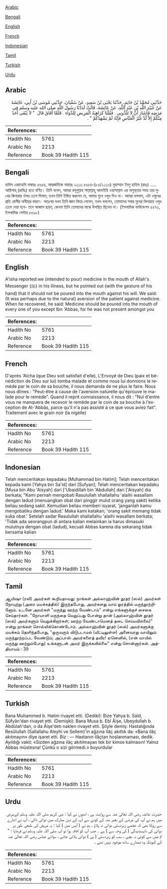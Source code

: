 [Arabic](#arabic)

[Bengali](#bengali)

[English](#english)

[French](#french)

[Indonesian](#indonesian)

[Tamil](#tamil)

[Turkish](#turkish)

[Urdu](#urdu)

## Arabic


<div dir="rtl" lang="ar" style={{fontSize:'larger',backgroundColor:'#f8f9fa',padding:20}}>
حَدَّثَنِي مُحَمَّدُ بْنُ حَاتِمٍ، حَدَّثَنَا يَحْيَى بْنُ سَعِيدٍ، عَنْ سُفْيَانَ، حَدَّثَنِي مُوسَى بْنُ أَبِي، عَائِشَةَ عَنْ عُبَيْدِ اللَّهِ بْنِ عَبْدِ اللَّهِ، عَنْ عَائِشَةَ، قَالَتْ لَدَدْنَا رَسُولَ اللَّهِ صلى الله عليه وسلم فِي مَرَضِهِ فَأَشَارَ أَنْ لاَ تَلُدُّونِي ‏.‏ فَقُلْنَا كَرَاهِيَةُ الْمَرِيضِ لِلدَّوَاءِ ‏.‏ فَلَمَّا أَفَاقَ قَالَ ‏ "‏ لاَ يَبْقَى أَحَدٌ مِنْكُمْ إِلاَّ لُدَّ غَيْرُ الْعَبَّاسِ فَإِنَّهُ لَمْ يَشْهَدْكُمْ ‏"‏ ‏.‏
</div>
<div style={{backgroundColor:'#f8f9fa',padding:20, marginBottom: 10}}><table> <thead> <tr> <th>References:</th> <th></th> </tr> </thead> <tbody><tr><td>Hadith No</td><td>5761</td></tr><tr><td>Arabic No</td><td>2213</td></tr><tr><td>Reference</td><td>Book 39 Hadith 115</td></tr></tbody></table></div>

## Bengali


<div dir="ltr" lang="bn" style={{fontSize:'larger',backgroundColor:'#f8f9fa',padding:20}}>
হাদিস একাডেমি নাম্বারঃ ৫৬৫৪, আন্তর্জাতিক নাম্বারঃ ২২১৩ ৫৬৫৪-(৮৫/২২১৩) মুহাম্মাদ ইবনু হাতিম (রহঃ) ..... আয়িশাহ্ (রাযিঃ) হতে বর্ণিত। তিনি বলেন, আমরা রসূলুল্লাহ সাল্লাল্লাহু আলাইহি ওয়াসাল্লাম এর অসুস্থতার সময় তার মুখের কিনারায় ঔষধ ঢেলে দিলাম; তখন তিনি ইঙ্গিত করলেন যে, আমার মুখে ওষুধ দিও না। আমরা বললাম, এটা ওষুধের প্রতি রোগীর অনীহার কারণ। অতঃপর যখন তিনি জ্ঞান ফিরে পেলেন, তখন বললেন, তোমাদের সবার মুখের কিনারায় ওষুধ ঢেলে দেয়া হবে- তবে আব্বাস ছাড়া; কেননা তিনি তোমাদের মাঝে উপস্থিত ছিলেন না। (ইসলামিক ফাউন্ডেশন ৫৫৭৩, ইসলামিক সেন্টার ৫৫৯৮)
</div>
<div style={{backgroundColor:'#f8f9fa',padding:20, marginBottom: 10}}><table> <thead> <tr> <th>References:</th> <th></th> </tr> </thead> <tbody><tr><td>Hadith No</td><td>5761</td></tr><tr><td>Arabic No</td><td>2213</td></tr><tr><td>Reference</td><td>Book 39 Hadith 115</td></tr></tbody></table></div>

## English


<div dir="ltr" lang="en" style={{fontSize:'larger',backgroundColor:'#f8f9fa',padding:20}}>
A'isha reported:we (intended to pour) medicine in the mouth of Allah's Messenger (ﷺ) in his illness, but he pointed out (with the gesture of his hand) that it should not be poured into the mouth against his will. We said: (It was perhaps due to the natural) aversion of the patient against medicine. When he recovered, he said: Medicine should be poured into the mouth of every one of you except Ibn 'Abbas, for he was not present amongst you
</div>
<div style={{backgroundColor:'#f8f9fa',padding:20, marginBottom: 10}}><table> <thead> <tr> <th>References:</th> <th></th> </tr> </thead> <tbody><tr><td>Hadith No</td><td>5761</td></tr><tr><td>Arabic No</td><td>2213</td></tr><tr><td>Reference</td><td>Book 39 Hadith 115</td></tr></tbody></table></div>

## French


<div dir="ltr" lang="fr" style={{fontSize:'larger',backgroundColor:'#f8f9fa',padding:20}}>
D'après 'Aïcha (que Dieu soit satisfait d'elle), L'Envoyé de Dieu (paix et bénédiction de Dieu sur lui) tomba malade et comme nous lui donnions le remède par le coin de sa bouche, il nous demanda de ne plus le faire. Nous nous dîmes : "Peut-être à cause de l'aversion naturelle qu'éprouve le malade pour le remède". Quand il reprit connaissance, il nous dit : "Nul d'entre vous ne manquera de recevoir le remède par le coin de sa bouche à l'exception de Al-'Abbâs, parce qu'il n'a pas assisté à ce que vous aviez fait". Traitement avec le grain noir (la nigelle)
</div>
<div style={{backgroundColor:'#f8f9fa',padding:20, marginBottom: 10}}><table> <thead> <tr> <th>References:</th> <th></th> </tr> </thead> <tbody><tr><td>Hadith No</td><td>5761</td></tr><tr><td>Arabic No</td><td>2213</td></tr><tr><td>Reference</td><td>Book 39 Hadith 115</td></tr></tbody></table></div>

## Indonesian


<div dir="ltr" lang="id" style={{fontSize:'larger',backgroundColor:'#f8f9fa',padding:20}}>
Telah menceritakan kepadaku [Muhammad bin Hatim]; Telah menceritakan kepada kami [Yahya bin Sa'id] dari [Sufyan]; Telah menceritakan kepadaku [Musa bin Abu 'Aisyah] dari ['Ubaidillah bin 'Abdullah] dari ['Aisyah] dia berkata; "Kami pernah mengobati Rasulullah shallallahu 'alaihi wasallam dengan ladud (menuangkan obat dari pinggir mulut orang yang sakit) ketika beliau sedang sakit. Kemudian beliau memberi isyarat, 'janganlah kamu mengobatiku dengan ladud.' Maka kami katakan; 'orang sakit memang tidak suka obat.' Setelah sadar Rasulullah shallallahu 'alaihi wasallam berkata; 'Tidak ada seorangpun di antara kalian melainkan ia harus dimasuki mulutnya dengan obat (ladud), kecuali Abbas karena dia sekarang tidak bersama kalian
</div>
<div style={{backgroundColor:'#f8f9fa',padding:20, marginBottom: 10}}><table> <thead> <tr> <th>References:</th> <th></th> </tr> </thead> <tbody><tr><td>Hadith No</td><td>5761</td></tr><tr><td>Arabic No</td><td>2213</td></tr><tr><td>Reference</td><td>Book 39 Hadith 115</td></tr></tbody></table></div>

## Tamil


<div dir="ltr" lang="ta" style={{fontSize:'larger',backgroundColor:'#f8f9fa',padding:20}}>
ஆயிஷா (ரலி) அவர்கள் கூறியதாவது: நாங்கள் அல்லாஹ்வின் தூதர் (ஸல்) அவர்கள் நோயுற்று (அரை மயக்கத்தில்) இருந்தபோது, அவர்களது வாய் ஓரத்தில் மருந்தூற்றினோம். உடனே அவர்கள் "மருந்து ஊற்ற வேண்டாம்" என்று எங்களுக்குச் சைகை செய்தார்கள். "நோயாளி மருந்தை வெறுப்பது போன்று தான் (அல்லாஹ்வின் தூதர் (ஸல்) அவர்களும் வெறுக்கிறார்கள்; ஊற்ற வேண்டாமெனத் தடை செய்யவில்லை)" என்று நாங்கள் சொல்லிக்கொண்டோம். அல்லாஹ்வின் தூதர் (ஸல்) அவர்களுக்கு மயக்கம் தெளிந்தபோது, "ஒருவரும் விடுபடாமல் (வீட்டிலுள்ள) அனைவரது வாயிலும் மருந்தூற்றப்பட வேண்டும்; அப்பாஸ் அவர்களைத் தவிர! ஏனெனில், (என் வாயில் மருந்து ஊற்றும்போது) உங்களுடன் அவர் இருக்கவில்லை" என்று சொன்னார்கள். அத்தியாயம் : 39
</div>
<div style={{backgroundColor:'#f8f9fa',padding:20, marginBottom: 10}}><table> <thead> <tr> <th>References:</th> <th></th> </tr> </thead> <tbody><tr><td>Hadith No</td><td>5761</td></tr><tr><td>Arabic No</td><td>2213</td></tr><tr><td>Reference</td><td>Book 39 Hadith 115</td></tr></tbody></table></div>

## Turkish


<div dir="ltr" lang="tr" style={{fontSize:'larger',backgroundColor:'#f8f9fa',padding:20}}>
Bana Muhammed b. Hatim rivayet etti. (Dediki): Bize Yahya b. Saîd, Süfyân'dan rivayet etti. (Demişki): Bana Musa b. Ebî Âişe, Ubeydullah b. Abdülah'dan, o da Âişe'detı naklen rivayet etti. Şöyle demiş: Hastalığında Resûlullah (Sallallahu Aleyhi ve Sellem)'in ağzına ilâç akıttık da: «Bana ilâç akıtmayın» diye işaret etti. Biz : — Hastanın ilâçtan hoşlanmaması, dedik. Ayıldığı vakit: «Sizden ağzına ilâç akıtılmayan tek bir kimse kalmasın! Yalnız Abbas müstesna! Çünkü o sizi görmedi.» buyurdular
</div>
<div style={{backgroundColor:'#f8f9fa',padding:20, marginBottom: 10}}><table> <thead> <tr> <th>References:</th> <th></th> </tr> </thead> <tbody><tr><td>Hadith No</td><td>5761</td></tr><tr><td>Arabic No</td><td>2213</td></tr><tr><td>Reference</td><td>Book 39 Hadith 115</td></tr></tbody></table></div>

## Urdu


<div dir="rtl" lang="ur" style={{fontSize:'larger',backgroundColor:'#f8f9fa',padding:20}}>
حضرت عائشہ رضی اللہ تعالیٰ عنہ سے روایت ہے ، انھوں نے کہا : نبی کریم صلی اللہ علیہ وسلم کےمرض میں ہم نے آپ کی مرضی کے بغیر منہ کے کونے سے آپ کے دہن مبارک میں دوائی ڈالی ، آپ نے اشارے سے روکا بھی کہ مجھے زبردستی دوائی نہ پلاؤ ، ہم نے ( آپس میں ) کہا : یہ مریض کی طبعی طور پر دوائی کی ناپسندیدگی ( کی وجہ سے ) ہے ۔ جب آپ کو افاقہ ہوا تو آپ صلی اللہ علیہ وسلم نے فرمایا : " تم میں سے کوئی نہ بچے ، سب کو زبردستی ( ہی ) دوائی پلائی جائے ، سوائے عباس رضی اللہ تعالیٰ عنہ کے کیونکہ وہ تمھارے ساتھ موجود نہیں تھے ۔
</div>
<div style={{backgroundColor:'#f8f9fa',padding:20, marginBottom: 10}}><table> <thead> <tr> <th>References:</th> <th></th> </tr> </thead> <tbody><tr><td>Hadith No</td><td>5761</td></tr><tr><td>Arabic No</td><td>2213</td></tr><tr><td>Reference</td><td>Book 39 Hadith 115</td></tr></tbody></table></div>